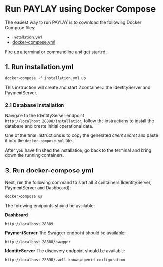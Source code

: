 # Run PAYLAY using Docker Compose
The easiest way to run PAYLAY is to download the following Docker Compose files:

- [installation.yml](installation.yml)
- [docker-compose.yml](docker-compose.yml)

Fire up a terminal or commandline and get started.

## 1. Run installation.yml
~~~
docker-compose -f installation.yml up
~~~

This instruction will create and start 2 containers: the IdentityServer and PaymentServer.

### 2.1 Database installation
Navigate to the IdentityServer endpoint `http://localhost:28890/installation`, follow the instructions to install the database and create initial operational data.

One of the final instructions is to copy the generated *client secret* and paste it into the `docker-compose.yml` file.

After you have finished the installation, go back to the terminal and bring down the running containers.

## 3. Run docker-compose.yml
Next, run the following command to start all 3 containers (IdentityServer, PaymentServer and Dashboard):

~~~
docker-compose up
~~~

The following endpoints should be available:

**Dashboard**
~~~
http://localhost:28889
~~~

**PaymentServer**
The Swagger endpoint should be available:
~~~
http://localhost:28888/swagger
~~~

**IdentityServer**
The discovery endpoint should be available:
~~~
http://localhost:28890/.well-known/openid-configuration
~~~